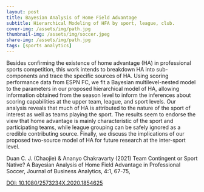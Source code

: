 ```yaml
---
layout: post
title: Bayesian Analysis of Home Field Advantage
subtitle: Hierarchical Modeling of HFA by sport, league, club.
cover-img: /assets/img/path.jpg
thumbnail-img: /assets/img/soccer.jpeg
share-img: /assets/img/path.jpg
tags: [sports analytics]
---
```


Besides confirming the existence of home advantage (HA) in professional sports competition, this work intends to breakdown HA into sub-components and trace the specific sources of HA. Using scoring performance data from ESPN FC, we fit a Bayesian multilevel-nested model to the parameters in our proposed hierarchical model of HA, allowing information obtained from the season level to inform the inferences about scoring capabilities at the upper team, league, and sport levels. Our analysis reveals that much of HA is attributed to the nature of the sport of interest as well as teams playing the sport. The results seem to endorse the view that home advantage is mainly characteristic of the sport and participating teams, while league grouping can be safely ignored as a credible contributing source. Finally, we discuss the implications of our proposed two-source model of HA for future research at the inter-sport level.

Duan C. J. (Chaojie) & Ananyo Chakravarty (2021) Team Contingent or Sport Native? A Bayesian Analysis of Home Field Advantage in Professional Soccer, Journal of Business Analytics, 4:1, 67-75, 

[DOI: 10.1080/2573234X.2020.1854625](https://doi.org/10.1080/2573234X.2020.1854625)



